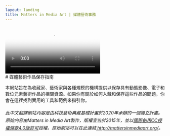 ```yaml
---
layout: landing
title: Matters in Media Art | 媒體藝術事務
---
```




<video autoplay loop poster="vid/paik.png" id="bgvid">
    <source src="vid/paikHD.webm" type="video/webm">
    <source src="vid/paikHD.mp4" type="video/mp4">
</video>

<div class="row landingrow" markdown="1">

<div class="col l8 m9 s12" markdown="1">

<div class="card-panel white" markdown="1">
# 媒體藝術作品保存指南
</div>


</div>

<div class="col l7 m12 s12" markdown="1">

<div class="card-panel white flow-text">
<p>本網站旨在為收藏家、藝術家與各種規模的機構提供以保存具有動態影像、電子和數位元素藝術作品的相關資源。如果你有關於如何入藏和保存這些作品的問題，你會在這裡找到實用的工具和範例來指引你。</p>
<h6 style="line-height:1.5rem">
    此中文翻譯網站內容是由科技藝術典藏基礎計畫於2020年承辦的一個獨立計畫。原始内容由Matters in Media Art製作，版權宣告於2015年，並以<a target="_blank" href="：https://creativecommons.org/licenses/by/4.0/deed.zh_TW">國際創用CC授權條款4.0版許可</a>授權。原始網站可以在此連結<a target="_blank" href="http://mattersinmediaart.org"> http://mattersinmediaart.org/</a>。
</h5>
</div>



</div>
</div>




<!-- <div class="row" markdown="1">

<div class="col s6 m3 center" markdown="1">

<i class="large material-icons">video_library</i><br>

<a href="acquiring-time-based-media-art.html">Acquisition</a>

</div>

<div class="col s6 m3 center" markdown="1">
<i class="large material-icons">zoom_in</i><br>

<a href="assessing-time-based-media-art.html">Assessment</a>
</div>

<div class="col s6 m3 center" markdown="1">
<i class="large material-icons">swap_vert</i><br>

<a href="lending-time-based-media.html">Lending</a>
</div>

<div class="col s6 m3 center" markdown="1">
<i class="large material-icons">restore</i><br>

<a href="sustaining-your-collection.html">Preservation</a>
</div>


</div> -->
